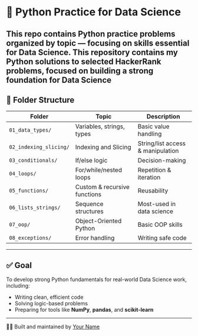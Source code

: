 # 🧠 Python Practice for Data Science

This repo contains Python practice problems organized by topic — focusing on skills essential for Data Science.
This repository contains my Python solutions to selected HackerRank problems, focused on building a strong foundation for Data Science
---

## 📂 Folder Structure

| Folder                 | Topic                        | Description                          |
|------------------------|------------------------------|--------------------------------------|
| `01_data_types/`       | Variables, strings, types     | Basic value handling                 |
| `02_indexing_slicing/` | Indexing and Slicing          | String/list access & manipulation    |
| `03_conditionals/`     | If/else logic                 | Decision-making                      |
| `04_loops/`            | For/while/nested loops        | Repetition & iteration               |
| `05_functions/`        | Custom & recursive functions  | Reusability                          |
| `06_lists_strings/`    | Sequence structures           | Most-used in data science            |
| `07_oop/`              | Object-Oriented Python        | Basic OOP skills                     |
| `08_exceptions/`       | Error handling                | Writing safe code                    |

---

## ✅ Goal

To develop strong Python fundamentals for real-world Data Science work, including:

- Writing clean, efficient code  
- Solving logic-based problems  
- Preparing for tools like **NumPy**, **pandas**, and **scikit-learn**

---

👨‍💻 Built and maintained by [Your Name](https://github.com/yourusername)

